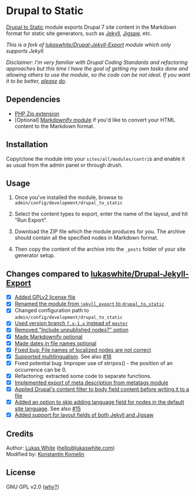 Drupal to Static
===
[Drupal to Static](https://github.com/kkomelin/drupal_to_static) module exports Drupal 7 site content in the Markdown format for static site generators, such as [Jekyll](https://jekyllrb.com/), [Jigsaw](http://jigsaw.tighten.co/), etc.

_This is a fork of [lukaswhite/Drupal-Jekyll-Export](https://github.com/lukaswhite/Drupal-Jekyll-Export) module which only supports Jekyll._

_Disclaimer: I'm very familiar with Drupal Coding Standards and refactoring approaches 
but this time I have the goal of getting my own tasks done and allowing others to use the module, so the code can be not ideal.
If you want it to be better, [please](https://github.com/kkomelin/drupal_to_static/issues/4) [do](https://github.com/kkomelin/drupal_to_static/issues/17)_.

## Dependencies

- [PHP Zip extension](http://php.net/manual/en/book.zip.php)
- [Optional] [Markdownify module](https://github.com/lukaswhite/Drupal-Markdownify) if you'd like to convert your HTML content to the Markdown format.

## Installation

Copy/clone the module into your `sites/all/modules/contrib` and enable it as usual from the admin panel or through drush.

## Usage

1) Once you've installed the module, browse to `admin/config/development/drupal_to_static`

2) Select the content types to export, enter the name of the layout, and hit "Run Export".

3) Download the ZIP file which the module produces for you. 
The archive should contain all the specified nodes in Markdown format. 

4) Then copy the content of the archive into the `_posts` folder of your site generator setup.

## Changes compared to [lukaswhite/Drupal-Jekyll-Export](https://github.com/lukaswhite/Drupal-Jekyll-Export)

- [x] [Added GPLv2 license file](https://github.com/kkomelin/drupal_to_static/issues/1)
- [x] [Renamed the module from `jekyll_export` to `drupal_to_static`](https://github.com/kkomelin/drupal_to_static/issues/2)
- [x] Changed configuration path to `admin/config/development/drupal_to_static`
- [x] [Used version branch `7.x-1.x` instead of `master`](https://github.com/kkomelin/drupal_to_static/issues/3)
- [x] [Removed "Include unpublished nodes?" option](https://github.com/kkomelin/drupal_to_static/issues/9)
- [x] [Made Markdownify optional](https://github.com/kkomelin/drupal_to_static/issues/7)
- [x] [Made dates in file names optional](https://github.com/kkomelin/drupal_to_static/issues/5)
- [x] [Fixed bug: File names of localized nodes are not correct](https://github.com/kkomelin/drupal_to_static/issues/10)
- [x] [Supported multilingualism](https://github.com/kkomelin/drupal_to_static/issues/8). See also [#16](https://github.com/kkomelin/drupal_to_static/issues/16)
- [x] Fixed potential bug: Improper use of strrpos() - the position of an occurrence can be 0.
- [x] Refactoring: extracted some code to separate functions.
- [x] [Implemented export of meta description from metatags module](https://github.com/kkomelin/drupal_to_static/issues/12)
- [x] [Applied Drupal's content filter to body field content before writing it to a file](https://github.com/kkomelin/drupal_to_static/issues/13)
- [x] [Added an option to skip adding language field for nodes in the default site language](https://github.com/kkomelin/drupal_to_static/issues/11). See also [#15](https://github.com/kkomelin/drupal_to_static/issues/15)
- [x] [Added support for layout fields of both Jekyll and Jigsaw](https://github.com/kkomelin/drupal_to_static/issues/14)

## Credits

Author: [Lukas White](https://github.com/lukaswhite) (hello@lukaswhite.com)  
Modified by: [Konstantin Komelin](https://github.com/kkomelin)


## License

GNU GPL v2.0 ([why?](https://github.com/kkomelin/drupal_to_static/issues/1#issue-344303013))